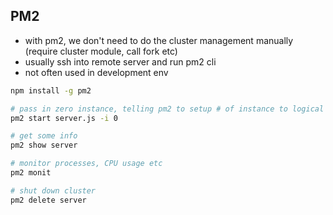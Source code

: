 ## PM2

- with pm2, we don't need to do the cluster management manually (require cluster module, call fork etc)
- usually ssh into remote server and run pm2 cli
- not often used in development env

```bash
npm install -g pm2

# pass in zero instance, telling pm2 to setup # of instance to logical cores
pm2 start server.js -i 0

# get some info
pm2 show server

# monitor processes, CPU usage etc
pm2 monit

# shut down cluster
pm2 delete server
```

